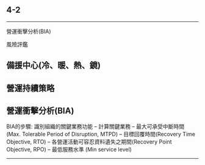## 4-2
---
  營運衝擊分析(BIA)
  
  風險評鑑
  
 
  
  備援中心(冷、暖、熱、鏡)
---

 ## 營運持續策略
 
營運衝擊分析(BIA)
---
  BIA的步驟:
      識別組織的關鍵業務功能
    – 計算關鍵業務
    – 最大可承受中斷時間 (Max. Tolerable Period of Disruption, MTPD)
    – 目標回覆時間(Recovery Time Objective, RTO)
    – 各營運活動可容忍資料遺失之期間(Recovery Point Objective, RPO)
    – 最低服務水準 (Min service level)
    
---

